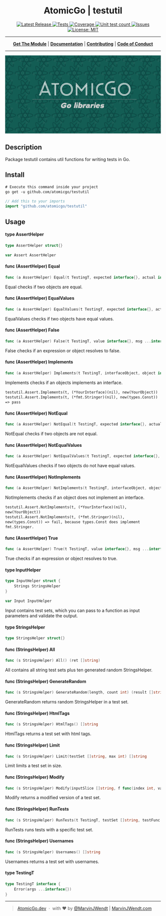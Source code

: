<h1 align="center">AtomicGo | testutil</h1>

<p align="center">

<a href="https://github.com/atomicgo/testutil/releases">
<img src="https://img.shields.io/github/v/release/atomicgo/testutil?style=flat-square" alt="Latest Release">
</a>

<a href="https://codecov.io/gh/atomicgo/testutil" target="_blank">
<img src="https://img.shields.io/github/workflow/status/atomicgo/testutil/Go?label=tests&style=flat-square" alt="Tests">
</a>

<a href="https://codecov.io/gh/atomicgo/testutil" target="_blank">
<img src="https://img.shields.io/codecov/c/gh/atomicgo/testutil?color=magenta&logo=codecov&style=flat-square" alt="Coverage">
</a>

<a href="https://codecov.io/gh/atomicgo/testutil">
<!-- unittestcount:start --><img src="https://img.shields.io/badge/Unit_Tests-170-magenta?style=flat-square" alt="Unit test count"><!-- unittestcount:end -->
</a>

<a href="https://github.com/atomicgo/testutil/issues">
<img src="https://img.shields.io/github/issues/atomicgo/testutil.svg?style=flat-square" alt="Issues">
</a>

<a href="https://opensource.org/licenses/MIT" target="_blank">
<img src="https://img.shields.io/badge/License-MIT-yellow.svg?style=flat-square" alt="License: MIT">
</a>

</p>

---

<p align="center">
<strong><a href="#install">Get The Module</a></strong>
|
<strong><a href="https://pkg.go.dev/github.com/atomicgo/testutil#section-documentation" target="_blank">Documentation</a></strong>
|
<strong><a href="https://github.com/atomicgo/atomicgo/blob/main/CONTRIBUTING.md" target="_blank">Contributing</a></strong>
|
<strong><a href="https://github.com/atomicgo/atomicgo/blob/main/CODE_OF_CONDUCT.md" target="_blank">Code of Conduct</a></strong>
</p>

---

<p align="center">
  <img src="https://raw.githubusercontent.com/atomicgo/atomicgo/main/assets/header.png" alt="AtomicGo">
</p>

## Description

Package testutil contains util functions for writing tests in Go.

## Install

```console
# Execute this command inside your project
go get -u github.com/atomicgo/testutil
```

```go
// Add this to your imports
import "github.com/atomicgo/testutil"
```

## Usage

#### type AssertHelper

```go
type AssertHelper struct{}
```


```go
var Assert AssertHelper
```

#### func (AssertHelper) Equal

```go
func (a AssertHelper) Equal(t TestingT, expected interface{}, actual interface{}, msg ...interface{})
```
Equal checks if two objects are equal.

#### func (AssertHelper) EqualValues

```go
func (a AssertHelper) EqualValues(t TestingT, expected interface{}, actual interface{}, msg ...interface{})
```
EqualValues checks if two objects have equal values.

#### func (AssertHelper) False

```go
func (a AssertHelper) False(t TestingT, value interface{}, msg ...interface{})
```
False checks if an expression or object resolves to false.

#### func (AssertHelper) Implements

```go
func (a AssertHelper) Implements(t TestingT, interfaceObject, object interface{}, msg ...interface{})
```
Implements checks if an objects implements an interface.

    testutil.Assert.Implements(t, (*YourInterface)(nil), new(YourObject))
    testutil.Assert.Implements(t, (*fmt.Stringer)(nil), new(types.Const)) => pass

#### func (AssertHelper) NotEqual

```go
func (a AssertHelper) NotEqual(t TestingT, expected interface{}, actual interface{}, msg ...interface{})
```
NotEqual checks if two objects are not equal.

#### func (AssertHelper) NotEqualValues

```go
func (a AssertHelper) NotEqualValues(t TestingT, expected interface{}, actual interface{}, msg ...interface{})
```
NotEqualValues checks if two objects do not have equal values.

#### func (AssertHelper) NotImplements

```go
func (a AssertHelper) NotImplements(t TestingT, interfaceObject, object interface{}, msg ...interface{})
```
NotImplements checks if an object does not implement an interface.

    testutil.Assert.NotImplements(t, (*YourInterface)(nil), new(YourObject))
    testutil.Assert.NotImplements(t, (*fmt.Stringer)(nil), new(types.Const)) => fail, because types.Const does implement fmt.Stringer.

#### func (AssertHelper) True

```go
func (a AssertHelper) True(t TestingT, value interface{}, msg ...interface{})
```
True checks if an expression or object resolves to true.

#### type InputHelper

```go
type InputHelper struct {
	Strings StringsHelper
}
```


```go
var Input InputHelper
```
Input contains test sets, which you can pass to a function as input parameters
and validate the output.

#### type StringsHelper

```go
type StringsHelper struct{}
```


#### func (StringsHelper) All

```go
func (s StringsHelper) All() (ret []string)
```
All contains all string test sets plus ten generated random StringsHelper.

#### func (StringsHelper) GenerateRandom

```go
func (s StringsHelper) GenerateRandom(length, count int) (result []string)
```
GenerateRandom returns random StringsHelper in a test set.

#### func (StringsHelper) HtmlTags

```go
func (s StringsHelper) HtmlTags() []string
```
HtmlTags returns a test set with html tags.

#### func (StringsHelper) Limit

```go
func (s StringsHelper) Limit(testSet []string, max int) []string
```
Limit limits a test set in size.

#### func (StringsHelper) Modify

```go
func (s StringsHelper) Modify(inputSlice []string, f func(index int, value string) string) (ret []string)
```
Modify returns a modified version of a test set.

#### func (StringsHelper) RunTests

```go
func (s StringsHelper) RunTests(t TestingT, testSet []string, testFunc func(t *testing.T, index int, str string))
```
RunTests runs tests with a specific test set.

#### func (StringsHelper) Usernames

```go
func (s StringsHelper) Usernames() []string
```
Usernames returns a test set with usernames.

#### type TestingT

```go
type TestingT interface {
	Error(args ...interface{})
}
```

---

> [AtomicGo.dev](https://atomicgo.dev) &nbsp;&middot;&nbsp;
> with ❤️ by [@MarvinJWendt](https://github.com/MarvinJWendt) |
> [MarvinJWendt.com](https://marvinjwendt.com)
